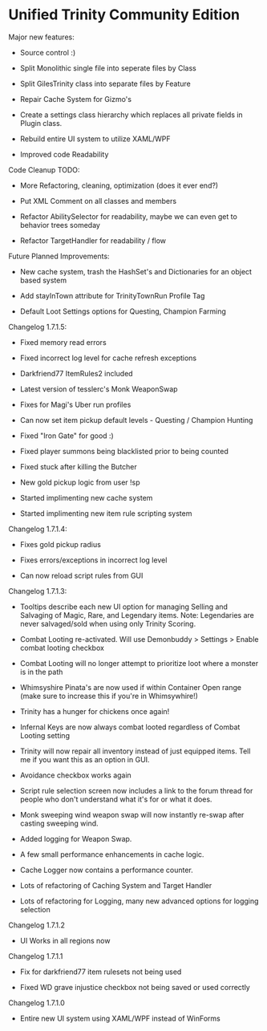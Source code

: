 ﻿Unified Trinity Community Edition
=================================

Major new features: 

* Source control :)

* Split Monolithic single file into seperate files by Class

* Split GilesTrinity class into separate files by Feature

* Repair Cache System for Gizmo's

* Create a settings class hierarchy which replaces all private fields in Plugin class.

* Rebuild entire UI system to utilize XAML/WPF

* Improved code Readability



Code Cleanup TODO: 

* More Refactoring, cleaning, optimization (does it ever end?)

* Put XML Comment on all classes and members

* Refactor AbilitySelector for readability, maybe we can even get to behavior trees someday

* Refactor TargetHandler for readability / flow


Future Planned Improvements: 

* New cache system, trash the HashSet's and Dictionaries for an object based system

* Add stayInTown attribute for TrinityTownRun Profile Tag 

* Default Loot Settings options for Questing, Champion Farming



Changelog 1.7.1.5:

* Fixed memory read errors

* Fixed incorrect log level for cache refresh exceptions

* Darkfriend77 ItemRules2 included

* Latest version of tesslerc's Monk WeaponSwap

* Fixes for Magi's Uber run profiles

* Can now set item pickup default levels - Questing / Champion Hunting

* Fixed "Iron Gate" for good :)

* Fixed player summons being blacklisted prior to being counted

* Fixed stuck after killing the Butcher

* New gold pickup logic from user !sp

* Started implimenting new cache system

* Started implimenting new item rule scripting system
  


Changelog 1.7.1.4:

* Fixes gold pickup radius

* Fixes errors/exceptions in incorrect log level

* Can now reload script rules from GUI


Changelog 1.7.1.3:

* Tooltips describe each new UI option for managing Selling and Salvaging of Magic, Rare, and Legendary items. Note: Legendaries are never salvaged/sold when using only Trinity Scoring.

* Combat Looting re-activated. Will use Demonbuddy > Settings > Enable combat looting checkbox

* Combat Looting will no longer attempt to prioritize loot where a monster is in the path

* Whimsyshire Pinata's are now used if within Container Open range (make sure to increase this if you're in Whimsywhire!)

* Trinity has a hunger for chickens once again! 

* Infernal Keys are now always combat looted regardless of Combat Looting setting

* Trinity will now repair all inventory instead of just equipped items. Tell me if you want this as an option in GUI.

* Avoidance checkbox works again

* Script rule selection screen now includes a link to the forum thread for people who don't understand what it's for or what it does.

* Monk sweeping wind weapon swap will now instantly re-swap after casting sweeping wind.

* Added logging for Weapon Swap.

* A few small performance enhancements in cache logic.

* Cache Logger now contains a performance counter.

* Lots of refactoring of Caching System and Target Handler

* Lots of refactoring for Logging, many new advanced options for logging selection




Changelog 1.7.1.2

* UI Works in all regions now



Changelog 1.7.1.1

* Fix for darkfriend77 item rulesets not being used

* Fixed WD grave injustice checkbox not being saved or used correctly



Changelog 1.7.1.0

* Entire new UI system using XAML/WPF instead of WinForms





